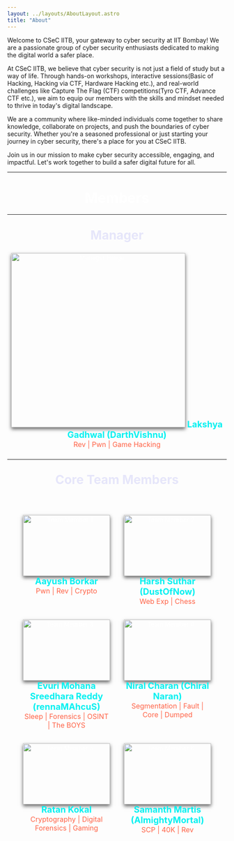 ```yaml
---
layout: ../layouts/AboutLayout.astro
title: "About"
---
```


Welcome to CSeC IITB, your gateway to cyber security at IIT Bombay! We are a passionate group of cyber security enthusiasts dedicated to making the digital world a safer place.

At CSeC IITB, we believe that cyber security is not just a field of study but a way of life. Through hands-on workshops, interactive sessions(Basic of Hacking, Hacking via CTF, Hardware Hacking etc.), and real-world challenges like Capture The Flag (CTF) competitions(Tyro CTF, Advance CTF etc.), we aim to equip our members with the skills and mindset needed to thrive in today's digital landscape.

We are a community where like-minded individuals come together to share knowledge, collaborate on projects, and push the boundaries of cyber security. Whether you're a seasoned professional or just starting your journey in cyber security, there's a place for you at CSeC IITB.

Join us in our mission to make cyber security accessible, engaging, and impactful. Let's work together to build a safer digital future for all.

<div style="color: white; padding: 0rem; text-align: center;">

---
# <span style="font-size: 2rem; color: #ffffff;">Members</span>
---
## <span style="color: #E6E6FA; font-size: 1.75rem;">Manager</span>

<div style="margin: 1.5rem 0;">
  <img src="/team/Lakshya.jpeg" alt="Manager Image" style="width: 400px; box-shadow: 0 4px 8px rgba(0, 0, 0, 0.6);">
  <span style="margin-top: 1rem; color: #00F0F0; font-size: 1.25rem;"><b>Lakshya Gadhwal (DarthVishnu)</b></span><br>
  <span style="font-size: 1rem; color: #FF6347;">Rev | Pwn | Game Hacking</span>
</div>

---

## <span style="color: #E6E6FA; font-size: 1.75rem;">Core Team Members</span>

<div style="display: flex; flex-wrap: wrap; justify-content: center; gap: 2rem; margin-top: 2rem; padding: 2rem;">

  <!-- Team Member 1 -->
  <div style="width: 200px; text-align: center;">
    <img src="/team/Aayush.jpg" alt="Team Member 1" style="width: 200px; height: 140px; object-fit: cover; box-shadow: 0 4px 8px rgba(0, 0, 0, 0.6);">
    <span style="margin-top: 0.5rem; color: #00F0F0; font-size: 1.25rem"><b>Aayush Borkar</b></span><br>
    <span style="font-size: 1rem; color: #FF6347;">Pwn | Rev | Crypto</span>
  </div>

  <!-- Team Member 2 -->
  <div style="width: 200px; text-align: center;">
    <img src="/team/Harsh.jpg" alt="Team Member 2" style="width: 200px; height: 140px; object-fit: cover; box-shadow: 0 4px 8px rgba(0, 0, 0, 0.6);">
    <span style="margin-top: 0.5rem; color: #00F0F0; font-size: 1.25rem"><b>Harsh Suthar (DustOfNow)</b></span><br>
    <span style="font-size: 1rem; color: #FF6347;">Web Exp | Chess</span>
  </div>

  <!-- Team Member 3 -->
  <div style="width: 200px; text-align: center;">
    <img src="/team/Mohana.jpg" alt="Team Member 3" style="width: 200px; height: 140px; object-fit: cover; box-shadow: 0 4px 8px rgba(0, 0, 0, 0.6);">
    <span style="margin-top: 0.5rem; color: #00F0F0; font-size: 1.25rem"><b>Evuri Mohana Sreedhara Reddy (rennaMAhcuS)</b></span><br>
    <span style="font-size: 1rem; color: #FF6347;">Sleep | Forensics | OSINT | The BOYS</span>
  </div>

  <!-- Team Member 4 -->
  <div style="width: 200px; text-align: center;">
    <img src="/team/Niral.jpeg" alt="Team Member 4" style="width: 200px; height: 140px; object-fit: cover; box-shadow: 0 4px 8px rgba(0, 0, 0, 0.6);">
    <span style="margin-top: 0.5rem; color: #00F0F0; font-size: 1.25rem"><b>Niral Charan (Chiral Naran)</b></span><br>
    <span style="font-size: 1rem; color: #FF6347;">Segmentation | Fault | Core | Dumped</span>
  </div>

  <!-- Team Member 5 -->
  <div style="width: 200px; text-align: center;">
    <img src="/team/Ratan.png" alt="Team Member 5" style="width: 200px; height: 140px; object-fit: cover; box-shadow: 0 4px 8px rgba(0, 0, 0, 0.6);">
    <span style="margin-top: 0.5rem; color: #00F0F0; font-size: 1.25rem"><b>Ratan Kokal</b></span><br>
    <span style="font-size: 1rem; color: #FF6347;">Cryptography | Digital Forensics | Gaming</span>
  </div>

  <!-- Team Member 6 -->
  <div style="width: 200px; text-align: center;">
    <img src="/team/Samanth.jpg" alt="Team Member 6" style="width: 200px; height: 140px; object-fit: cover; box-shadow: 0 4px 8px rgba(0, 0, 0, 0.6);">
    <span style="margin-top: 0.5rem; color: #00F0F0; font-size: 1.25rem"><b>Samanth Martis (AlmightyMortal)</b></span><br>
    <span style="font-size: 1rem; color: #FF6347;">SCP | 40K | Rev</span>
  </div>
</div>
</div>

